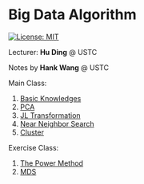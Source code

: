# Big Data Algorithm

[![License: MIT](https://img.shields.io/badge/License-MIT-blue.svg)](https://github.com/USTC-CS-Course-Resource/BigData-Algorithm)

Lecturer: **Hu Ding** @ USTC

Notes by **Hank Wang** @ USTC

Main Class:
1. [Basic Knowledges](docs/1.basic.md)
2. [PCA](docs/2.PCA.md)
3. [JL Transformation](docs/3.JL-Transformation.md)
4. [Near Neighbor Search](docs/4.Near-Neightbor-Search.md)
5. [Cluster](docs/5.cluster.md)

Exercise Class:
1. [The Power Method](docs/4.1.Power-Method.md)
2. [MDS](docs/4.2.MDS.md) 